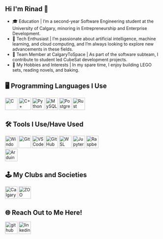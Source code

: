 ## Hi I'm Rinad 👋
- 🎓 Education | I’m a second-year Software Engineering student at the University of Calgary, minoring in Entrepreneurship and Enterprise Development.
- 🤖 Tech Enthusiast | I’m passionate about artificial intelligence, machine learning, and cloud computing, and I’m always looking to explore new advancements in these fields.
- 🚀 Team Member at CalgaryToSpace | As part of the software subteam, I contribute to student led CubeSat development projects.
- 🎨 My Hobbies and Interests | In my spare time, I enjoy building LEGO sets, reading novels, and baking.

  
## 🖥 Programming Languages I Use
[<img src='https://img.shields.io/badge/c-%2300599C.svg?style=for-the-badge&logo=c&logoColor=white' alt='C' height='40'>](https://en.cppreference.com/w/c)
[<img src='https://img.shields.io/badge/c++-%2300599C.svg?style=for-the-badge&logo=c%2B%2B&logoColor=white' alt='C++' height='40'>](https://en.cppreference.com/w/)
[<img src='https://img.shields.io/badge/python-3670A0?style=for-the-badge&logo=python&logoColor=white' alt='Python' height='40'>](https://www.python.org/)
[<img src='https://img.shields.io/badge/MySQL-005C84?style=for-the-badge&logo=mysql&logoColor=white' alt='MySQL' height='40'>](https://dev.mysql.com/doc/)
[<img src='https://img.shields.io/badge/PostgreSQL-4169E1?style=for-the-badge&logo=postgresql&logoColor=white' alt='PostgreSQL' height='40'>](https://www.postgresql.org/)
[<img src='https://img.shields.io/badge/rust-%23000000.svg?style=for-the-badge&logo=rust&logoColor=white' alt='Rust' height='40'>](https://www.rust-lang.org/)


## 🛠️ Tools I Use/Have Used
[<img src='https://img.shields.io/badge/Windows-0078D6?style=for-the-badge&logo=windows&logoColor=white' alt='Windows' height='40'>](https://www.microsoft.com/windows)
[<img src='https://img.shields.io/badge/Git-F05032?style=for-the-badge&logo=git&logoColor=white' alt='Git' height='40'>](https://git-scm.com/)
[<img src='https://img.shields.io/badge/VS_Code-007ACC?style=for-the-badge&logo=visualstudiocode&logoColor=white' alt='VS Code' height='40'>](https://code.visualstudio.com/)
[<img src='https://img.shields.io/badge/GitHub-181717?style=for-the-badge&logo=github&logoColor=white' alt='GitHub' height='40'>](https://github.com/)
[<img src='https://img.shields.io/badge/WSL-333333?style=for-the-badge&logo=linux&logoColor=white' alt='WSL' height='40'>](https://learn.microsoft.com/en-us/windows/wsl/)
[<img src='https://img.shields.io/badge/Jupyter-FFCA3A?style=for-the-badge&logo=jupyter&logoColor=white' alt='Jupyter' height='40'>](https://jupyter.org/)
[<img src='https://img.shields.io/badge/Raspberry_Pi-A22846?style=for-the-badge&logo=raspberrypi&logoColor=white' alt='Raspberry Pi' height='40'>](https://www.raspberrypi.org/)  
[<img src='https://img.shields.io/badge/Arduino-00979D?style=for-the-badge&logo=arduino&logoColor=white' alt='Arduino' height='40'>](https://www.arduino.cc/)  



## 🕹 My Clubs and Societies
[<img src='https://ucalgary.ca/news/sites/default/files/styles/ucws_image_desktop/public/2023-07/Official%20%23CalgaryToSpace%20Logo%20V2%20-%20Transparent.png?itok=Y-Z-C4dE' alt='CalgaryToSpace' height='40'>](https://www.calgarytospace.ca/)
[<img src='https://avatars.githubusercontent.com/u/26998356?s=64&v=4' alt='ZOO' height='40'>](https://zooengg.ca/)


## 🌐 Reach Out to Me Here!
[<img src='https://img.shields.io/badge/GitHub-100000?style=for-the-badge&logo=github&logoColor=white' alt='github' height='40'>](https://github.com/rinad-h)
[<img src='https://img.shields.io/badge/LinkedIn-0077B5?style=for-the-badge&logo=linkedin&logoColor=white' alt='linkedin' height='40'>](https://www.linkedin.com/in/rinad-hamid-abb6252aa/)


